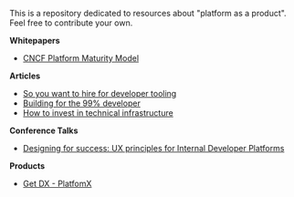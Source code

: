 This is a repository dedicated to resources about "platform as a product". Feel free to contribute your own. 

**Whitepapers**
* [CNCF Platform Maturity Model](https://tag-app-delivery.cncf.io/whitepapers/platform-eng-maturity-model/)

**Articles**
* [So you want to hire for developer tooling](https://hazelweakly.me/blog/so-you-want-to-hire-for-developer-tooling/)
* [Building for the 99% developer](https://future.com/software-development-building-for-99-developers/)
* [How to invest in technical infrastructure](https://lethain.com/how-to-invest-technical-infrastructure/)

**Conference Talks**
* [Designing for success: UX principles for Internal Developer Platforms](https://www.youtube.com/watch?v=6rqe5Yc13-A&list=PLj6h78yzYM2Me-TpMQFvCphDu_xm71ed_&index=11)

**Products**
* [Get DX - PlatfomX](https://getdx.com/products/platformx/)
